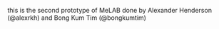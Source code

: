 this is the second prototype of MeLAB done by Alexander Henderson (@alexrkh) and Bong Kum Tim (@bongkumtim)
